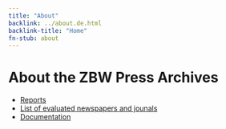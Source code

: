 ```yaml
---
title: "About"
backlink: ../about.de.html
backlink-title: "Home"
fn-stub: about
---
```


# About the ZBW Press Archives

* [Reports](../report/about.en.html)
* [List of evaluated newspapers and jounals](../list/publication/about.en.html)
* [Documentation](../doc/about.en.html)

